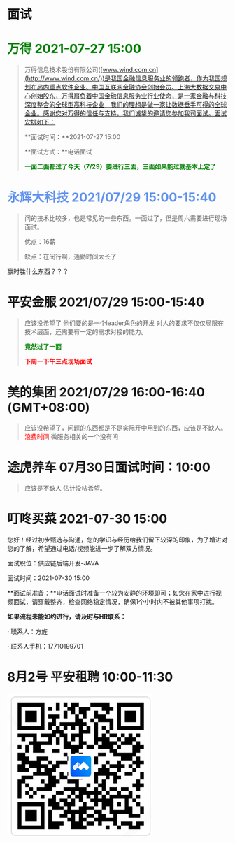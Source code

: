 

# 面试



# <font color='green'>万得 2021-07-27 15:00</font>

> 万得信息技术股份有限公司([www.wind.com.cn](http://www.wind.com.cn/))是我国金融信息服务业的领跑者，作为我国规划布局内重点软件企业、中国互联网金融协会创始会员、上海大数据交易中心创始股东，万得肩负着中国金融信息服务业行业使命，是一家金融与科技深度整合的全球型高科技企业，我们的理想是做一家让数据垂手可得的全球企业。感谢您对万得的信任与支持，我们诚挚的邀请您参加我司面试。面试安排如下：
>
> **面试时间：**2021-07-27 15:00
>
> **面试方式：**电话面试
>
> **<font color='green'>一面二面都过了今天（7/29）要进行三面，三面如果能过就基本上定了</font>**



# <font color='cornflowerblue'>永辉大科技    2021/07/29 15:00-15:40</font>

> 问的技术比较多，也是常见的一些东西。一面过了，但是周六需要进行现场面试。
>
> 优点：16薪
>
> 缺点：在闵行啊，通勤时间太长了



赢时胜什么东西？？？



# 平安金服 2021/07/29 15:00-15:40

> 应该没希望了   他们要的是一个leader角色的开发    对人的要求不仅仅局限在技术层面，还需要有一定的需求对接的能力。
>
> <font color='green'>**竟然过了一面**</font>
>
> **<font color='red'>下周一下午三点现场面试</font>**



# 美的集团 2021/07/29 16:00-16:40 (GMT+08:00)

> 应该没希望了，问题的东西都是不是实际开中用到的东西，应该是不缺人。  <font color='red'>浪费时间</font>   微服务相关的一个没有问

# 途虎养车 07月30日面试时间：10:00

> 应该是不缺人  估计没啥希望。

# 叮咚买菜 2021-07-30 15:00

您好！经过初步甄选与沟通，您的学识与经历给我们留下较深的印象，为了增进对您的了解，希望通过电话/视频能进一步了解双方情况。

面试职位：供应链后端开发-JAVA

面试时间：2021-07-30 15:00

**面试前准备：**电话面试时准备一个较为安静的环境即可；如您在家中进行视频面试，请穿戴整齐，检查网络稳定情况，确保1个小时内不被其他事项打扰。

**如果流程未能如约进行，请及时与HR联系：**

· 联系人：方旌

· 联系人手机：17710199701



# 8月2号  平安租聘  10:00-11:30

![image-20210729165114803](../images/image-20210729165114803.png)





